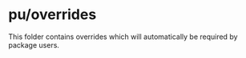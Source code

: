 # pu/overrides

This folder contains overrides which will automatically be required by package users.
